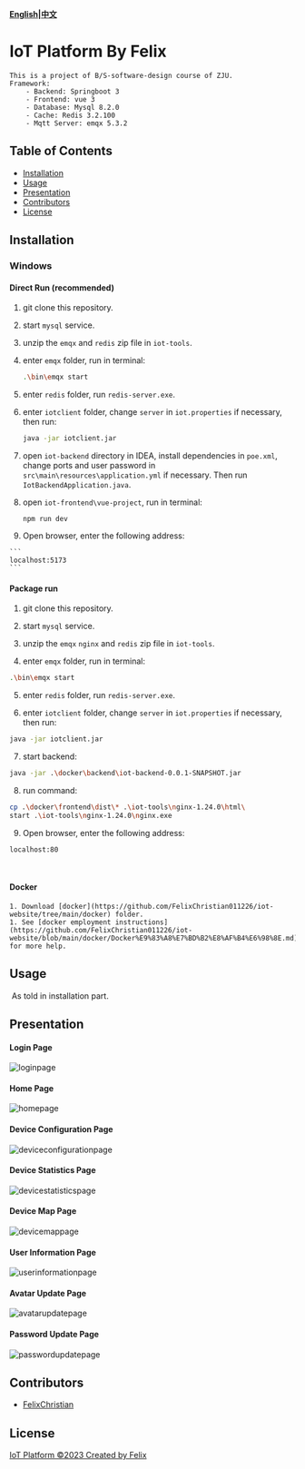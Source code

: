 **[English](Readme.md)|[中文](Readme_zh.md)**

# IoT Platform By Felix

```
This is a project of B/S-software-design course of ZJU.
Framework:
    - Backend: Springboot 3
    - Frontend: vue 3
    - Database: Mysql 8.2.0
    - Cache: Redis 3.2.100
    - Mqtt Server: emqx 5.3.2
```

## Table of Contents

- [Installation](#installation)
- [Usage](#usage)
- [Presentation](#presentation)
- [Contributors](#contributors)
- [License](#license)

## Installation

### Windows

#### Direct Run (recommended)

 1. git clone this repository.

 2. start `mysql` service.

 3. unzip the `emqx` and `redis` zip file in `iot-tools`.

 4. enter `emqx` folder, run in terminal:

    ```bash
    .\bin\emqx start
    ```

 5. enter `redis` folder, run `redis-server.exe`.

 6. enter `iotclient` folder, change `server` in `iot.properties` if necessary, then run:

    ```bash
    java -jar iotclient.jar
    ```

 7. open `iot-backend` directory in IDEA, install dependencies in `poe.xml`, change ports and user password in `src\main\resources\application.yml` if necessary. Then run `IotBackendApplication.java`.

 8. open `iot-frontend\vue-project`, run in terminal:

    ```
    npm run dev
    ```

 9.  Open browser, enter the following address:

    ```
    localhost:5173
    ```



#### Package run

1. git clone this repository.

2. start `mysql` service.

3. unzip the `emqx` `nginx` and `redis` zip file in `iot-tools`.

4. enter `emqx` folder, run in terminal:

```bash
.\bin\emqx start
```

5. enter `redis` folder, run `redis-server.exe`.

6. enter `iotclient` folder, change `server` in `iot.properties` if necessary, then run:

```bash
java -jar iotclient.jar
```

7. start backend:

```bash
java -jar .\docker\backend\iot-backend-0.0.1-SNAPSHOT.jar
```

8. run command:

```bash
cp .\docker\frontend\dist\* .\iot-tools\nginx-1.24.0\html\
start .\iot-tools\nginx-1.24.0\nginx.exe
```

9.  Open browser, enter the following address:

```
localhost:80
```


​    

#### Docker

	1. Download [docker](https://github.com/FelixChristian011226/iot-website/tree/main/docker) folder.
	1. See [docker employment instructions](https://github.com/FelixChristian011226/iot-website/blob/main/docker/Docker%E9%83%A8%E7%BD%B2%E8%AF%B4%E6%98%8E.md) for more help.



## Usage

​	As told in installation part.



## Presentation

#### Login Page

![loginpage](https://github.com/FelixChristian011226/iot-website/blob/main/report/images/loginpage.png?raw=true)

#### Home Page

![homepage](https://github.com/FelixChristian011226/iot-website/blob/main/report/images/homepage.png?raw=true)

#### Device Configuration Page

![deviceconfigurationpage](https://github.com/FelixChristian011226/iot-website/blob/main/report/images/deviceconfiguration.png?raw=true)

#### Device Statistics Page

![devicestatisticspage](https://github.com/FelixChristian011226/iot-website/blob/main/report/images/devicestatistics.png?raw=true)

#### Device Map Page

![devicemappage](https://github.com/FelixChristian011226/iot-website/blob/main/report/images/devicemap.png?raw=true)

#### User Information Page

![userinformationpage](https://github.com/FelixChristian011226/iot-website/blob/main/report/images/basicinformation.png?raw=true)

####  Avatar Update Page

![avatarupdatepage](https://github.com/FelixChristian011226/iot-website/blob/main/report/images/updateavatar.png?raw=true)

#### Password Update Page

![passwordupdatepage](https://github.com/FelixChristian011226/iot-website/blob/main/report/images/updatepassword.png?raw=true)

## Contributors

- [FelixChristian](https://github.com/FelixChristian011226)

## License

[IoT Platform ©2023 Created by Felix](https://github.com/FelixChristian011226/iot-website)
